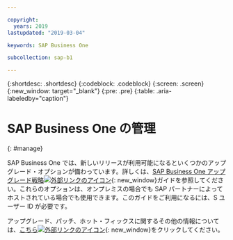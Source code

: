 ```yaml
---

copyright:
  years: 2019
lastupdated: "2019-03-04"

keywords: SAP Business One

subcollection: sap-b1

---
```


{:shortdesc: .shortdesc}
{:codeblock: .codeblock}
{:screen: .screen}
{:new_window: target="_blank"}
{:pre: .pre}
{:table: .aria-labeledby="caption"}


# SAP Business One の管理
{: #manage}

SAP Business One では、新しいリリースが利用可能になるといくつかのアップグレード・オプションが備わっています。詳しくは、[SAP Business One アップグレード戦略![外部リンクのアイコン](../../icons/launch-glyph.svg "外部リンクのアイコン")](https://help.sap.com/http.svc/rc/011000358700001396142012e/9.3/en-US/B1_Upgrade_Strategy.pdf){: new_window}ガイドを参照してください。これらのオプションは、オンプレミスの場合でも SAP パートナーによってホストされている場合でも使用できます。このガイドをご利用になるには、S ユーザー ID が必要です。

アップグレード、パッチ、ホット・フィックスに関するその他の情報については、[こちら![外部リンクのアイコン](../../icons/launch-glyph.svg "外部リンクのアイコン")](https://support.sap.com/en/offerings-programs/support-small-medium-enterprises/business-one/upgrades-patches.html){: new_window}をクリックしてください。
